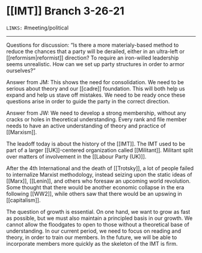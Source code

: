 # [[IMT]] Branch 3-26-21
`LINKS:`
#meeting/political

---
Questions for discussion: “Is there a more materialy-based method to reduce the chances that a party will be derailed, either in an ultra-left or [[reformism|reformist]] direction? To require an iron-willed leadership seems unrealistic. How can we set up party structures in order to armor ourselves?” 

Answer from JM: This shows the need for consolidation. We need to be serious about theory and our [[cadre]] foundation. This will both help us expand and help us stave off mistakes. We need to be ready once these questions arise in order to guide the party in the correct direction. 

Answer from JW: We need to develop a strong membership, without any cracks or holes in theoretical understanding. Every rank and file member needs to have an active understanding of theory and practice of [[Marxism]]. 

The leadoff today is about the history of the [[IMT]]. The IMT used to be part of a larger [[UK]]-centered organization called [[Militant]]. Militant split over matters of involvement in the [[Labour Party (UK)]]. 

After the 4th International and the death of [[Trotsky]], a lot of people failed to internalize Marxist methodology, instead seizing upon the static ideas of [[Marx]], [[Lenin]], and others who foresaw an upcoming world revolution. Some thought that there would be another economic collapse in the era following [[WW2]], while others saw that there would be an upswing in [[capitalism]].

The question of growth is essential. On one hand, we want to grow as fast as possible, but we must also maintain a principled basis in our growth. We cannot allow the floodgates to open to those without a theoretical base of understanding. In our current period, we need to focus on reading and theory, in order to train our members. In the future, we will be able to incorporate members more quickly as the skeleton of the IMT is firm.